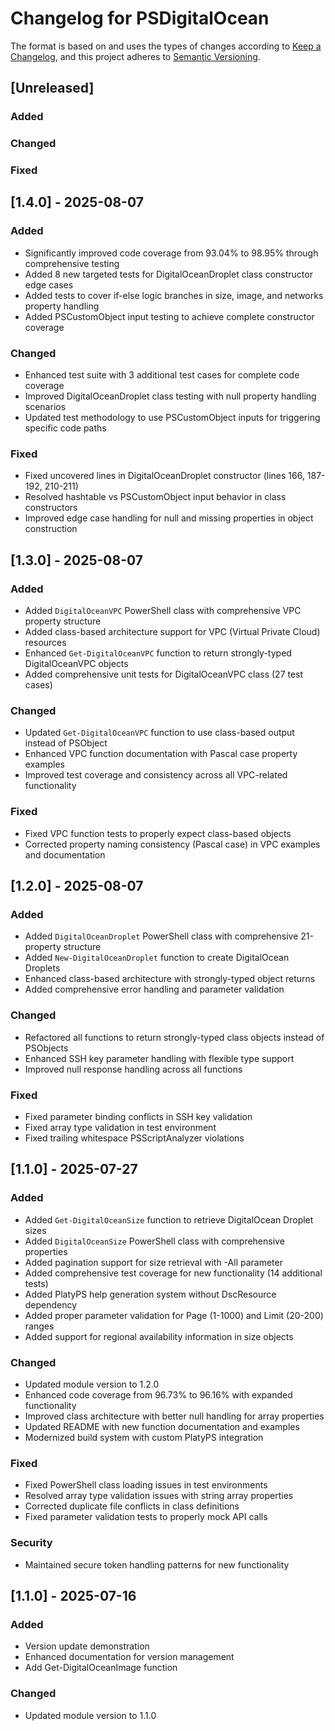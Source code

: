 # Changelog for PSDigitalOcean

The format is based on and uses the types of changes according to [Keep a Changelog](https://keepachangelog.com/en/1.0.0/),
and this project adheres to [Semantic Versioning](https://semver.org/spec/v2.0.0.html).

## [Unreleased]

### Added

### Changed

### Fixed

## [1.4.0] - 2025-08-07

### Added

- Significantly improved code coverage from 93.04% to 98.95% through
  comprehensive testing
- Added 8 new targeted tests for DigitalOceanDroplet class constructor edge cases
- Added tests to cover if-else logic branches in size, image, and networks
  property handling
- Added PSCustomObject input testing to achieve complete constructor coverage

### Changed

- Enhanced test suite with 3 additional test cases for complete code coverage
- Improved DigitalOceanDroplet class testing with null property handling scenarios
- Updated test methodology to use PSCustomObject inputs for triggering specific
  code paths

### Fixed

- Fixed uncovered lines in DigitalOceanDroplet constructor (lines 166, 187-192,
  210-211)
- Resolved hashtable vs PSCustomObject input behavior in class constructors
- Improved edge case handling for null and missing properties in object
  construction

## [1.3.0] - 2025-08-07

### Added

- Added `DigitalOceanVPC` PowerShell class with comprehensive VPC property structure
- Added class-based architecture support for VPC (Virtual Private Cloud) resources
- Enhanced `Get-DigitalOceanVPC` function to return strongly-typed  
  DigitalOceanVPC objects
- Added comprehensive unit tests for DigitalOceanVPC class (27 test cases)

### Changed

- Updated `Get-DigitalOceanVPC` function to use class-based output instead of PSObject
- Enhanced VPC function documentation with Pascal case property examples
- Improved test coverage and consistency across all VPC-related functionality

### Fixed

- Fixed VPC function tests to properly expect class-based objects
- Corrected property naming consistency (Pascal case) in VPC examples and documentation

## [1.2.0] - 2025-08-07

### Added

- Added `DigitalOceanDroplet` PowerShell class with comprehensive 21-property structure
- Added `New-DigitalOceanDroplet` function to create DigitalOcean Droplets
- Enhanced class-based architecture with strongly-typed object returns
- Added comprehensive error handling and parameter validation

### Changed

- Refactored all functions to return strongly-typed class objects instead of PSObjects
- Enhanced SSH key parameter handling with flexible type support
- Improved null response handling across all functions

### Fixed

- Fixed parameter binding conflicts in SSH key validation
- Fixed array type validation in test environment
- Fixed trailing whitespace PSScriptAnalyzer violations

## [1.1.0] - 2025-07-27

### Added

- Added `Get-DigitalOceanSize` function to retrieve DigitalOcean Droplet sizes
- Added `DigitalOceanSize` PowerShell class with comprehensive properties
- Added pagination support for size retrieval with -All parameter
- Added comprehensive test coverage for new functionality (14 additional tests)
- Added PlatyPS help generation system without DscResource dependency
- Added proper parameter validation for Page (1-1000) and Limit (20-200) ranges
- Added support for regional availability information in size objects

### Changed

- Updated module version to 1.2.0
- Enhanced code coverage from 96.73% to 96.16% with expanded functionality
- Improved class architecture with better null handling for array properties
- Updated README with new function documentation and examples
- Modernized build system with custom PlatyPS integration

### Fixed

- Fixed PowerShell class loading issues in test environments
- Resolved array type validation issues with string array properties
- Corrected duplicate file conflicts in class definitions
- Fixed parameter validation tests to properly mock API calls

### Security

- Maintained secure token handling patterns for new functionality

## [1.1.0] - 2025-07-16

### Added

- Version update demonstration
- Enhanced documentation for version management
- Add Get-DigitalOceanImage function

### Changed

- Updated module version to 1.1.0
